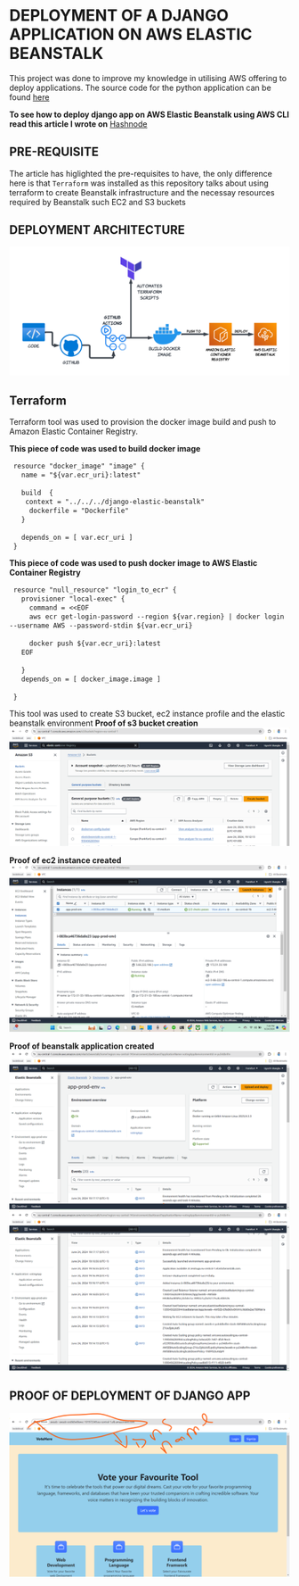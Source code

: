 # DEPLOYMENT OF A DJANGO APPLICATION ON AWS ELASTIC BEANSTALK
This project was done to improve my knowledge in utilising AWS offering to deploy applications.
The source code for the python application can be found [here](https://github.com/SuryaPratap2542/Voting-Site)

**To see how to deploy django app on AWS Elastic Beanstalk using AWS CLI read this article I wrote on**
[Hashnode](https://dhebbydavid.hashnode.dev/deployment-of-a-django-application-on-aws-elasticbeanstalk-using-aws-cli)

## PRE-REQUISITE
The article has higlighted the pre-requisites to have, the only difference here is that `Terraform` was installed as this repository talks about using terraform to create Beanstalk infrastructure and the necessay resources required by Beanstalk such EC2 and S3 buckets


## DEPLOYMENT ARCHITECTURE

![architecture](./images/voting-app%20(2).png)

## Terraform
Terraform tool was used to provision the docker image build and push to Amazon Elastic Container Registry.

**This piece of code was used to build docker image**
```
 resource "docker_image" "image" {
   name = "${var.ecr_uri}:latest"

   build  {
    context = "../../../django-elastic-beanstalk"
     dockerfile = "Dockerfile"
   }

   depends_on = [ var.ecr_uri ]
 }
```

**This piece of code was used to push docker image to AWS Elastic Container Registry**
```
 resource "null_resource" "login_to_ecr" {
   provisioner "local-exec" {
     command = <<EOF
     aws ecr get-login-password --region ${var.region} | docker login --username AWS --password-stdin ${var.ecr_uri}

     docker push ${var.ecr_uri}:latest
   EOF
  
   }
   depends_on = [ docker_image.image ]

 } 
 ```

 
 This tool was used to create S3 bucket, ec2 instance profile and the elastic beanstalk environment
 **Proof of s3 bucket creation**
 ![s3](./images/s3.png)

 **Proof of ec2 instance created**
 ![ec2](./images/ec2.png)

 **Proof of beanstalk application created**
 ![beanstalk](./images/bean1.png)
 ![beanstalk](./images/bean2.png)


 ## PROOF OF DEPLOYMENT OF DJANGO APP
 ![APP](./images/app.png)








